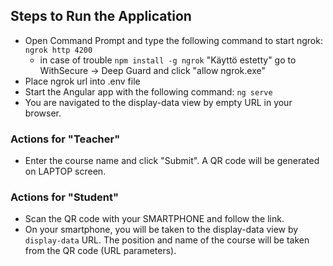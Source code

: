 ## Steps to Run the Application

- Open Command Prompt and type the following command to start ngrok:
  `ngrok http 4200`
  - in case of trouble `npm install -g ngrok` "Käyttö estetty" go to WithSecure -> Deep Guard and click "allow ngrok.exe"
- Place ngrok url into .env file
- Start the Angular app with the following command:
  `ng serve`
- You are navigated to the display-data view by empty URL in your browser.

### Actions for "Teacher"

- Enter the course name and click "Submit". A QR code will be generated on LAPTOP screen.

### Actions for "Student"

- Scan the QR code with your SMARTPHONE and follow the link.
- On your smartphone, you will be taken to the display-data view by `display-data` URL. The position and name of the course will be taken from the QR code (URL parameters).
